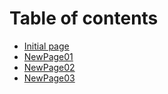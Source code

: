 # Table of contents

* [Initial page](README.md)
* [NewPage01](newpage01.md)
* [NewPage02](newpage02.md)
* [NewPage03](newpage03.md)

